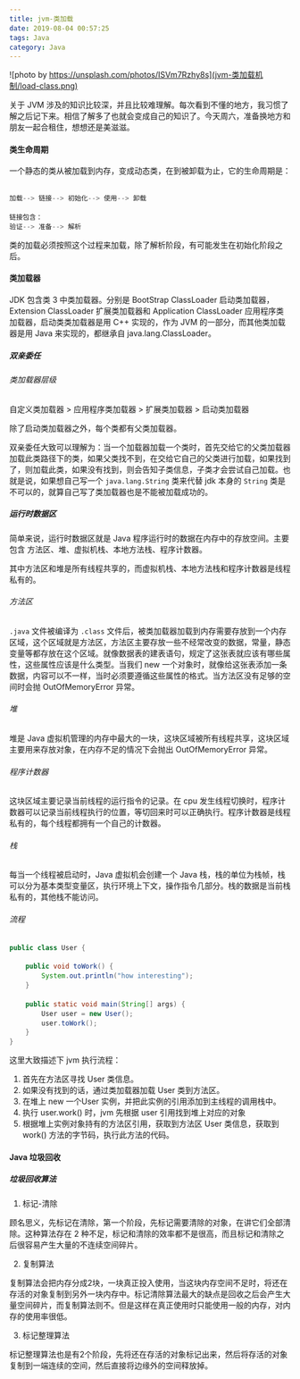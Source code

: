 ```yaml
---
title: jvm-类加载
date: 2019-08-04 00:57:25
tags: Java
category: Java
---
```


![photo by https://unsplash.com/photos/ISVm7Rzhy8s](jvm-类加载机制/load-class.png)

关于 JVM 涉及的知识比较深，并且比较难理解。每次看到不懂的地方，我习惯了解之后记下来。相信了解多了也就会变成自己的知识了。今天周六，准备换地方和朋友一起合租住，想想还是美滋滋。

<!--more-->

#### 类生命周期

一个静态的类从被加载到内存，变成动态类，在到被卸载为止，它的生命周期是：
```java

加载--> 链接--> 初始化--> 使用--> 卸载

链接包含：
验证--> 准备--> 解析
```
类的加载必须按照这个过程来加载，除了解析阶段，有可能发生在初始化阶段之后。

#### 类加载器
JDK 包含类 3 中类加载器。分别是 BootStrap ClassLoader 启动类加载器，Extension ClassLoader 扩展类加载器和 Application ClassLoader 应用程序类加载器，启动类类加载器是用 C++ 实现的，作为 JVM 的一部分，而其他类加载器是用 Java 来实现的，都继承自 java.lang.ClassLoader。

##### 双亲委任

###### 类加载器层级

自定义类加载器 > 应用程序类加载器 > 扩展类加载器 > 启动类加载器

除了启动类加载器之外，每个类都有父类加载器。

双亲委任大致可以理解为：当一个加载器加载一个类时，首先交给它的父类加载器加载此类路径下的类，如果父类找不到，在交给它自己的父类进行加载，如果找到了，则加载此类，如果没有找到，则会告知子类信息，子类才会尝试自己加载。也就是说，如果想自己写一个 `java.lang.String` 类来代替 jdk 本身的 `String` 类是不可以的，就算自己写了类加载器也是不能被加载成功的。


##### 运行时数据区

简单来说，运行时数据区就是 Java 程序运行时的数据在内存中的存放空间。主要包含 方法区、堆、虚拟机栈、本地方法栈、程序计数器。

其中方法区和堆是所有线程共享的，而虚拟机栈、本地方法栈和程序计数器是线程私有的。

###### 方法区

 `.java` 文件被编译为  `.class` 文件后，被类加载器加载到内存需要存放到一个内存区域，这个区域就是方法区，方法区主要存放一些不经常改变的数据，常量，静态变量等都存放在这个区域。就像数据表的建表语句，规定了这张表就应该有哪些属性，这些属性应该是什么类型。当我们 new 一个对象时，就像给这张表添加一条数据，内容可以不一样，当时必须要遵循这些属性的格式。当方法区没有足够的空间时会抛 OutOfMemoryError 异常。


 ###### 堆

堆是 Java 虚拟机管理的内存中最大的一块，这块区域被所有线程共享，这块区域主要用来存放对象，在内存不足的情况下会抛出 OutOfMemoryError 异常。

###### 程序计数器

这块区域主要记录当前线程的运行指令的记录。在 cpu 发生线程切换时，程序计数器可以记录当前线程执行的位置，等切回来时可以正确执行。程序计数器是线程私有的，每个线程都拥有一个自己的计数器。

###### 栈

每当一个线程被启动时，Java 虚拟机会创建一个 Java 栈，栈的单位为栈帧，栈可以分为基本类型变量区，执行环境上下文，操作指令几部分。栈的数据是当前栈私有的，其他栈不能访问。


###### 流程

```java
public class User {

    public void toWork() {
        System.out.println("how interesting");
    }

    public static void main(String[] args) {
        User user = new User();
        user.toWork();
    }
}
```
这里大致描述下 jvm 执行流程：
1. 首先在方法区寻找 User 类信息。
2. 如果没有找到的话，通过类加载器加载 User 类到方法区。
3. 在堆上 new 一个User 实例，并把此实例的引用添加到主线程的调用栈中。
4. 执行 user.work() 时，jvm 先根据 user 引用找到堆上对应的对象
5. 根据堆上实例对象持有的方法区引用，获取到方法区 User 类信息，获取到 work() 方法的字节码，执行此方法的代码。


#### Java 垃圾回收

##### 垃圾回收算法
1. 标记-清除

顾名思义，先标记在清除，第一个阶段，先标记需要清除的对象，在讲它们全部清除。这种算法存在 2 种不足，标记和清除的效率都不是很高，而且标记和清除之后很容易产生大量的不连续空间碎片。

2. 复制算法

复制算法会把内存分成2块，一块真正投入使用，当这块内存空间不足时，将还在存活的对象复制到另外一块内存中。标记清除算法最大的缺点是回收之后会产生大量空间碎片，而复制算法则不。但是这样在真正使用时只能使用一般的内存，对内存的使用率很低。

3. 标记整理算法

标记整理算法也是有2个阶段，先将还在存活的对象标记出来，然后将存活的对象复制到一端连续的空间，然后直接将边缘外的空间释放掉。








